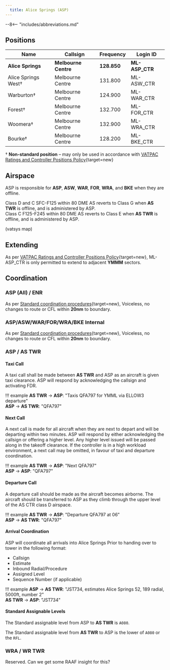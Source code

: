 ```yaml
---
  title: Alice Springs (ASP)
---
```


--8<-- "includes/abbreviations.md"
## Positions

| Name | Callsign | Frequency | Login ID |
| ---- | -------- | --------- | -------- |
| **Alice Springs** | **Melbourne Centre** | **128.850** | **ML-ASP_CTR** |
| Alice Springs West† | Melbourne Centre | 131.800 | ML-ASW_CTR |
| Warburton† | Melbourne Centre | 124.900 | ML-WAR_CTR |
| Forest† | Melbourne Centre | 132.700 | ML-FOR_CTR |
| Woomera† | Melbourne Centre | 132.900 | ML-WRA_CTR |
| Bourke† | Melbourne Centre | 128.200 | ML-BKE_CTR |

† **Non-standard position** – may only be used in accordance with [VATPAC Ratings and Controller Positions Policy](https://cdn.vatpac.org/documents/policy/Controller+Positions+and+Ratings+Policy+v5.2.pdf){target=new}

## Airspace
 
ASP is responsible for **ASP**, **ASW**, **WAR**, **FOR**, **WRA**, and **BKE** when they are offline.  

Class D and C SFC-F125 within 80 DME AS reverts to Class G when **AS TWR** is offline, and is administered by ASP.  
Class C F125-F245 within 80 DME AS reverts to Class E when **AS TWR** is offline, and is administered by ASP.  

(vatsys map)

## Extending
As per [VATPAC Ratings and Controller Positions Policy](https://cdn.vatpac.org/documents/policy/Controller+Positions+and+Ratings+Policy+v5.2.pdf){target=new}, ML-ASP_CTR is only permitted to extend to adjacent **YMMM** sectors.

## Coordination
### ASP (All) / ENR

As per [Standard coordination procedures](http://sops.vatpac.org/controller-skills/coordination/#enr-enr){target=new}, Voiceless, no changes to route or CFL within **20nm** to boundary.

### ASP/ASW/WAR/FOR/WRA/BKE Internal

As per [Standard coordination procedures](http://sops.vatpac.org/controller-skills/coordination/#enr-enr){target=new}, Voiceless, no changes to route or CFL within **20nm** to boundary.

### ASP / AS TWR

#### Taxi Call
A taxi call shall be made between **AS TWR** and ASP as an aircraft is given taxi clearance. ASP will respond by acknowledging the callsign and activating FDR.

!!! example
    **AS TWR** -> **ASP**: "Taxis QFA797 for YMML via ELLOW3 departure"  
    **ASP** -> **AS TWR**: "QFA797"  

#### Next Call
A next call is made for all aircraft when they are next to depart and will be departing within two minutes. ASP will respond by either acknowledging the callsign or offering a higher level. Any higher level issued will be passed along in the takeoff clearance. If the controller is in a high workload environment, a next call may be omitted, in favour of taxi and departure coordination.

!!! example
    **AS TWR** -> **ASP**: "Next QFA797"  
    **ASP** -> **ASP**: "QFA797"    

#### Departure Call
A departure call should be made as the aircraft becomes airborne. The aircraft should be transferred to ASP as they climb through the upper level of the AS CTR class D airspace.

!!! example
    **AS TWR** -> **ASP**: "Departure QFA797 at 06"  
    **ASP** -> **AS TWR**: "QFA797"

#### Arrival Coordination
ASP will coordinate all arrivals into Alice Springs Prior to handing over to tower in the following format:

- Callsign
- Estimate
- Inbound Radial/Procedure
- Assigned Level
- Sequence Number (if applicable)

!!! example
    **ASP** -> **AS TWR**: "JST734, estimates Alice Springs 52, 189 radial, 5000ft, number 2”  
    **AS TWR** -> **ASP**: "JST734"

#### Standard Assignable Levels

The Standard assignable level from ASP to **AS TWR** is `A080`.  

The Standard assignable level from **AS TWR** to ASP is the lower of `A080` or the `RFL`.  

### WRA / WR TWR

Reserved. Can we get some RAAF insight for this?